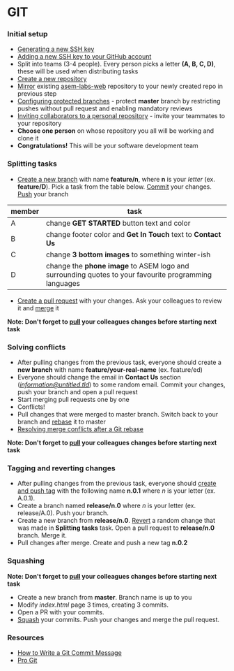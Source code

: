 # GIT

### Initial setup
* [Generating a new SSH key](https://help.github.com/en/github/authenticating-to-github/generating-a-new-ssh-key-and-adding-it-to-the-ssh-agent#generating-a-new-ssh-key)
* [Adding a new SSH key to your GitHub account](https://help.github.com/en/github/authenticating-to-github/adding-a-new-ssh-key-to-your-github-account)
* Split into teams (3-4 people). Every person picks a letter **(A, B, C, D)**, these will be used when distributing tasks
*  [Create a new repository](https://help.github.com/en/github/creating-cloning-and-archiving-repositories/creating-a-new-repository)
* [Mirror](https://help.github.com/en/github/creating-cloning-and-archiving-repositories/duplicating-a-repository#mirroring-a-repository) existing [asem-labs-web](https://github.com/edbighead/asem-labs-web) repository to your newly created repo in previous step
* [Configuring protected branches](https://help.github.com/en/github/administering-a-repository/configuring-protected-branches) - protect **master** branch by restricting pushes without pull request and enabling mandatory reviews
* [Inviting collaborators to a personal repository](https://help.github.com/en/github/setting-up-and-managing-your-github-user-account/inviting-collaborators-to-a-personal-repository) - invite your teammates to your repository
* **Choose one person** on whose repository you all will be working and clone it
* **Congratulations!** This will be your software development team

### Splitting tasks
* [Create a new branch](https://git-scm.com/book/en/v2/Git-Branching-Basic-Branching-and-Merging) with name **feature/n**, where **n** is your *letter* (ex. **feature/D**). Pick a task from the table below. [Commit](https://git-scm.com/docs/git-commit) your changes. [Push](https://git-scm.com/docs/git-push) your branch

| member  | task          
| ------- | -------
| A       | change **GET STARTED** button text and color
| B       | change footer color and **Get In Touch** text to **Contact Us**
| C       | change **3 bottom images** to something winter-ish
| D       | change the **phone image** to ASEM logo and surrounding quotes to your favourite programming languages

* [Create a pull request](https://help.github.com/en/github/collaborating-with-issues-and-pull-requests/creating-a-pull-request) with your changes. Ask your colleagues to review it and [merge](https://help.github.com/en/github/collaborating-with-issues-and-pull-requests/merging-a-pull-request) it

**Note: Don't forget to [pull](https://git-scm.com/docs/git-pull) your colleagues changes before starting next task**

### Solving conflicts
* After pulling changes from the previous task, everyone should create a **new branch** with name **feature/your-real-name** (ex. feature/ed)
* Everyone should change the email in **Contact Us** section (*information@untitled.tld*) to some random email. Commit your changes, push your branch and open a pull request
* Start merging pull requests one by one
* Conflicts!
* Pull changes that were merged to master branch. Switch back to your branch and [rebase](https://git-scm.com/docs/git-rebase) it to master
* [Resolving merge conflicts after a Git rebase](https://help.github.com/en/github/using-git/resolving-merge-conflicts-after-a-git-rebase)

**Note: Don't forget to [pull](https://git-scm.com/docs/git-pull) your colleagues changes before starting next task**

### Tagging and reverting changes
* After pulling changes from the previous task, everyone should [create and push tag](https://git-scm.com/book/en/v2/Git-Basics-Tagging) with the following name **n.0.1** where *n* is your letter (ex. A.0.1).
* Create a branch named **release/n.0** where *n* is your letter (ex. release/A.0). Push your branch.
* Create a new branch from **release/n.0**. [Revert](https://git-scm.com/docs/git-revert) a random change that was made in **Splitting tasks** task. Open a pull request to **release/n.0** branch. Merge it.
* Pull changes after merge. Create and push a new tag **n.0.2**

### Squashing
**Note: Don't forget to [pull](https://git-scm.com/docs/git-pull) your colleagues changes before starting next task**
* Create a new branch from **master**. Branch name is up to you
* Modify *index.html* page 3 times, creating 3 commits.
* Open a PR with your commits.
* [Squash](https://github.com/wprig/wprig/wiki/How-to-squash-commits) your commits. Push your changes and merge the pull request.

### Resources
* [How to Write a Git Commit Message](https://chris.beams.io/posts/git-commit/)
* [Pro Git](https://git-scm.com/book/en/v2)


